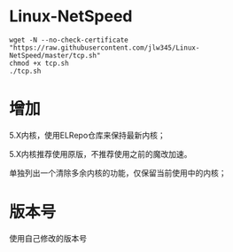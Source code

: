 # Linux-NetSpeed
```
wget -N --no-check-certificate "https://raw.githubusercontent.com/jlw345/Linux-NetSpeed/master/tcp.sh"
chmod +x tcp.sh
./tcp.sh
```
# 增加

5.X内核，使用ELRepo仓库来保持最新内核；

5.X内核推荐使用原版，不推荐使用之前的魔改加速。

单独列出一个清除多余内核的功能，仅保留当前使用中的内核；

# 版本号

使用自己修改的版本号
